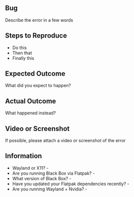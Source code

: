 ## Bug

Describe the error in a few words

## Steps to Reproduce

- Do this
- Then that
- Finally this

## Expected Outcome

What did you expect to happen?

## Actual Outcome

What happened instead?

## Video or Screenshot

If possible, please attach a video or screenshot of the error

## Information

<!-- Please share the following -->

- Wayland or X11? -
- Are you running Black Box via Flatpak? -
- What version of Black Box? -
- Have you updated your Flatpak dependencies recently? -
- Are you running Wayland + Nvidia? -
